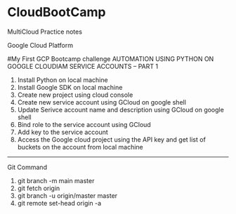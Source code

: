 # CloudBootCamp
MultiCloud Practice notes

Google Cloud Platform

#My First GCP Bootcamp challenge AUTOMATION USING PYTHON ON GOOGLE CLOUDIAM SERVICE ACCOUNTS – PART 1

1) Install Python on local machine
2) Install Google SDK on local machine
3) Create new project using cloud console
4) Create new service account using GCloud on google shell
5) Update Serivce account name and description using GCloud on google shell
6) Bind role to the service account using GCloud
7) Add key to the service account
8) Access the Google cloud project using the API key and get list of buckets on the account from local machine

--------------------------------------------------------------------------------------------
Git Command
1) git branch -m main master
2) git fetch origin
3) git branch -u origin/master master
4) git remote set-head origin -a
